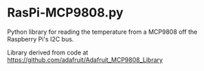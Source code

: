 RasPi-MCP9808.py
================

Python library for reading the temperature from a MCP9808 off the Raspberry Pi's I2C bus.

Library derived from code at https://github.com/adafruit/Adafruit_MCP9808_Library

